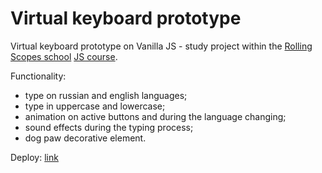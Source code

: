 # Virtual keyboard prototype

Virtual keyboard prototype on Vanilla JS - study project within the [Rolling Scopes school](https://rs.school) [JS course](https://rs.school/js/). 

Functionality:
- type on russian and english languages;
- type in uppercase and lowercase;
- animation on active buttons and during the language changing;
- sound effects during the typing process;
- dog paw decorative element.

Deploy: [link](https://coracaodomundo.github.io/virtual-keyboard/)


